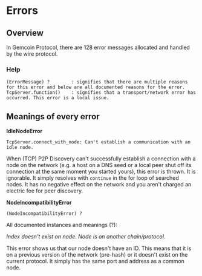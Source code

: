 # Errors

## Overview

In Gemcoin Protocol, there are 128 error messages allocated and handled by the wire protocol.

### Help

```
(ErrorMessage) ?		: signifies that there are multiple reasons for this error and below are all documented reasons for the error.
TcpServer.function()	: signifies that a transport/network error has occurred. This error is a local issue.
```

## Meanings of every error

**IdleNodeError**

```
TcpServer.connect_with_node: Can't establish a communication with an idle node.
```

When (TCP) P2P Discovery can't successfully establish a connection with a node on the network (e.g. a host on a DNS seed or a local peer shut off its connection at the same moment you started yours), this error is thrown. It is ignorable. It simply resolves with ```continue``` in the for loop of searched nodes. It has no negative effect on the network and you aren't charged an electric fee for peer discovery.

**NodeIncompatibilityError**

```
(NodeIncompatibilityError) ?
```

All documented instances and meanings (?):

*Index doesn't exist on node. Node is on another chain/protocol.*

This error shows us that our node doesn't have an ID. This means that it is on a previous version of the network (pre-hash) or it doesn't exist on the current protocol. It simply has the same port and address as a common node.
